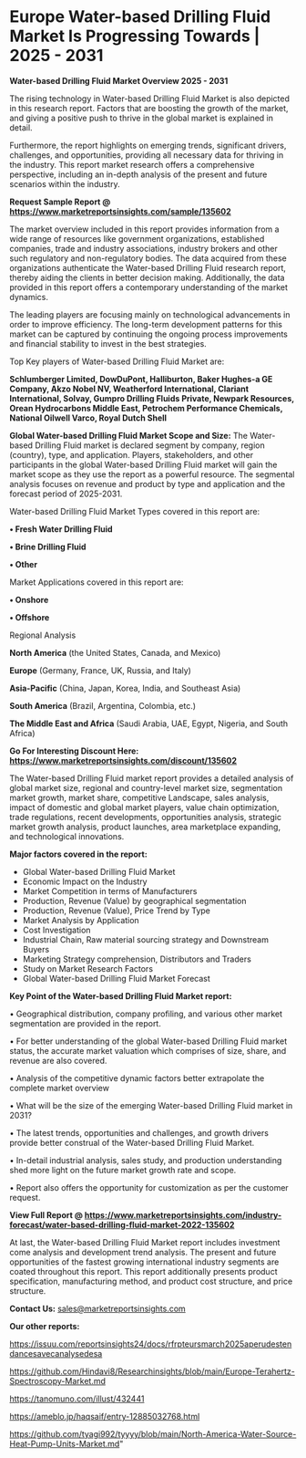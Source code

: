 # Europe Water-based Drilling Fluid Market Is Progressing Towards | 2025 - 2031

<Strong> Water-based Drilling Fluid Market Overview 2025 - 2031</strong>

The rising technology in Water-based Drilling Fluid Market is also depicted in this research report. Factors that are boosting the growth of the market, and giving a positive push to thrive in the global market is explained in detail.

Furthermore, the report highlights on emerging trends, significant drivers, challenges, and opportunities, providing all necessary data for thriving in the industry. This report market research offers a comprehensive perspective, including an in-depth analysis of the present and future scenarios within the industry.

<strong>Request Sample Report @ <a href=https://www.marketreportsinsights.com/sample/135602>https://www.marketreportsinsights.com/sample/135602</a></strong>

The market overview included in this report provides information from a wide range of resources like government organizations, established companies, trade and industry associations, industry brokers and other such regulatory and non-regulatory bodies. The data acquired from these organizations authenticate the Water-based Drilling Fluid research report, thereby aiding the clients in better decision making. Additionally, the data provided in this report offers a contemporary understanding of the market dynamics.

The leading players are focusing mainly on technological advancements in order to improve efficiency. The long-term development patterns for this market can be captured by continuing the ongoing process improvements and financial stability to invest in the best strategies.

Top Key players of Water-based Drilling Fluid Market are:

<strong>Schlumberger Limited, DowDuPont, Halliburton, Baker Hughes-a GE Company, Akzo Nobel NV, Weatherford International, Clariant International, Solvay, Gumpro Drilling Fluids Private, Newpark Resources, Orean Hydrocarbons Middle East, Petrochem Performance Chemicals, National Oilwell Varco, Royal Dutch Shell</strong>

<strong><b>Global Water-based Drilling Fluid Market Scope and Size:</b></strong>
The Water-based Drilling Fluid market is declared segment by company, region (country), type, and application. Players, stakeholders, and other participants in the global Water-based Drilling Fluid market will gain the market scope as they use the report as a powerful resource. The segmental analysis focuses on revenue and product by type and application and the forecast period of 2025-2031.

Water-based Drilling Fluid Market Types covered in this report are:

<strong>• Fresh Water Drilling Fluid

• Brine Drilling Fluid

• Other</strong>

Market Applications covered in this report are:

<strong>• Onshore

• Offshore</strong> 

Regional Analysis

<strong>North America</strong> (the United States, Canada, and Mexico)

<strong>Europe</strong> (Germany, France, UK, Russia, and Italy)

<strong>Asia-Pacific</strong> (China, Japan, Korea, India, and Southeast Asia)

<strong>South America</strong> (Brazil, Argentina, Colombia, etc.)

<strong>The Middle East and Africa</strong> (Saudi Arabia, UAE, Egypt, Nigeria, and South Africa)

<strong>Go For Interesting Discount Here: <a href=https://www.marketreportsinsights.com/discount/135602>https://www.marketreportsinsights.com/discount/135602</a></strong>

The Water-based Drilling Fluid market report provides a detailed analysis of global market size, regional and country-level market size, segmentation market growth, market share, competitive Landscape, sales analysis, impact of domestic and global market players, value chain optimization, trade regulations, recent developments, opportunities analysis, strategic market growth analysis, product launches, area marketplace expanding, and technological innovations.

<strong><b>Major factors covered in the report:</b></strong>
<ul>
  <li>Global Water-based Drilling Fluid Market </li>
  <li>Economic Impact on the Industry</li>
  <li>Market Competition in terms of Manufacturers</li>
  <li>Production, Revenue (Value) by geographical segmentation</li>
  <li>Production, Revenue (Value), Price Trend by Type</li>
  <li>Market Analysis by Application</li>
  <li>Cost Investigation</li>
  <li>Industrial Chain, Raw material sourcing strategy and Downstream Buyers</li>
  <li>Marketing Strategy comprehension, Distributors and Traders</li>
  <li>Study on Market Research Factors</li>
  <li>Global Water-based Drilling Fluid Market Forecast</li>
</ul>

<strong><b>Key Point of the Water-based Drilling Fluid Market report:</b></strong>

• Geographical distribution, company profiling, and various other market segmentation are provided in the report.

• For better understanding of the global Water-based Drilling Fluid market status, the accurate market valuation which comprises of size, share, and revenue are also covered.

• Analysis of the competitive dynamic factors better extrapolate the complete market overview

• What will be the size of the emerging Water-based Drilling Fluid market in 2031?

• The latest trends, opportunities and challenges, and growth drivers provide better construal of the Water-based Drilling Fluid Market.

• In-detail industrial analysis, sales study, and production understanding shed more light on the future market growth rate and scope.

• Report also offers the opportunity for customization as per the customer request.

<strong><b>View Full Report @ <a href=https://www.marketreportsinsights.com/industry-forecast/water-based-drilling-fluid-market-2022-135602>https://www.marketreportsinsights.com/industry-forecast/water-based-drilling-fluid-market-2022-135602</a></b></strong>


At last, the Water-based Drilling Fluid Market report includes investment come analysis and development trend analysis. The present and future opportunities of the fastest growing international industry segments are coated throughout this report. This report additionally presents product specification, manufacturing method, and product cost structure, and price structure.

<strong>Contact Us:</strong>
sales@marketreportsinsights.com

<strong>Our other reports:</strong>

<a href=https://issuu.com/reportsinsights24/docs/rfrpteursmarch2025aperudestendancesavecanalysedesa>https://issuu.com/reportsinsights24/docs/rfrpteursmarch2025aperudestendancesavecanalysedesa</a>

<a href=https://github.com/Hindavi8/Researchinsights/blob/main/Europe-Terahertz-Spectroscopy-Market.md>https://github.com/Hindavi8/Researchinsights/blob/main/Europe-Terahertz-Spectroscopy-Market.md</a>

<a href=https://tanomuno.com/illust/432441>https://tanomuno.com/illust/432441</a>

<a href=https://ameblo.jp/haqsaif/entry-12885032768.html>https://ameblo.jp/haqsaif/entry-12885032768.html</a>

<a href=https://github.com/tyagi992/tyyyy/blob/main/North-America-Water-Source-Heat-Pump-Units-Market.md>https://github.com/tyagi992/tyyyy/blob/main/North-America-Water-Source-Heat-Pump-Units-Market.md</a>"
